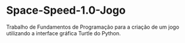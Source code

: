 # Space-Speed-1.0-Jogo
Trabalho de Fundamentos de Programação para a criação de um jogo utilizando a interface gráfica Turtle do Python. 

